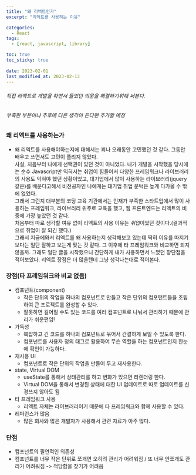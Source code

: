 ```yaml
---
title: "왜 리액트인가"
excerpt: "리액트를 사용하는 이유"

categories:
  - React
tags:
  - [react, javascript, library]

toc: true
toc_sticky: true
 
date: 2023-02-01
last_modified_at: 2023-02-13
---
```


###### 직접 리액트로 개발을 하면서 들었던 의문을 해결하기위해 써본다.
###### 부족한 부분이나 추후에 다른 생각이 든다면 추가할 예정

### 왜 리액트를 사용하는가
- 왜 리엑트를 사용해야하는지에 대해서는 꾀나 오래동안 고민했던 것 같다. 그동안 배우고 쓰면서도 고민이 풀리지 않았다.   
        사실, 처음부터 나에게 선택권이 있던 것이 아니었다. 내가 개발을 시작했을 당시에는 순수 Javascript만 익혀서는 취업이 힘들어서 다양한 프레임워크나 라이브러리의 사용도 익혀야 했던 상황이었고, 대기업에서 많이 사용하는 라이브러리(jquery 같은)를 배운다고해서 비전공자인 나에게는 대기업 취업 문턱은 높게 다가올 수 밖에 없었다.   
        그래서 그런지 대부분의 코딩 교육 기관에서는 인재가 부족한 스타트업에서 많이 사용하는 프레임워크, 라이브러리 위주로 교육을 했고, 웹 프론트엔드는 리엑트의 비중에 가장 높았던 것 같다.   
        처음부터 따로 생각할 여유 없이 리엑트의 사용 이유는 *취업*이었던 것이다.(결과적으로 취업이 잘 되긴 했다.)   
        그래서 지금에와서 리엑트를 왜 사용하는지 생각해보고 있는데 딱히 이유를 따지기보다는 일단 잘하고 보는게 맞는 것 같다. 그 이후에 타 프레임워크와 비교하면 되지 않을까. 그래도 일단 글을 시작했으니 간단하게 내가 사용하면서 느꼈던 장단점을 적어보았다. 리엑트 장점은 더 많을텐데 그냥 생각나는대로 적어본다.

### 장점(타 프레임워크와 비교 없음)
- 컴포넌트(component)
  - 작은 단위의 작업을 하나의 컴포넌트로 만들고 작은 단위의 컴포턴트들을 조립하여 큰 프로젝트를 완성할 수 있다.
  - 잘못하면 길어질 수도 있는 코드를 여러 컴포넌트로 나눠서 관리하기 때문에 관리가 쉬운편임!
- 가독성
  - 복잡하고 긴 코드를 하나의 컴포넌트로 묶어서 간결하게 보일 수 있도록 한다.
  - 컴포넌트를 사용자 정의 태그로 활용하여 무슨 역할을 하는 컴포넌트인지 한눈에 확인이 가능하다.
- 재사용 UI
  - 컴포넌트로 작은 단위의 작업을 만들어 두고 재사용한다.
- state, Virtual DOM
  - useState를 통해서 상태관리를 하고 변화가 있으면 리렌더링 한다.
  - Virtual DOM을 통해서 변경된 상태에 대한 UI 업데이트로 따로 업데이트를 신경쓰지 않아도 됨
- 타 프레임워크 사용
  - 리엑트 자체는 라이브러리이기 때문에 타 프레임워크와 함께 사용할 수 있다.
- 레퍼런스가 많음
  - 많은 회사와 많은 개발자가 사용해서 관련 자료가 아주 많다.

### 단점
- 컴포넌트의 필연적인 의존성
- 컴포넌트를 너무 작은 단위로 쪼개면 오히려 관리가 어려워짐 / 또 너무 안쪼개도 관리가 어려워짐 -> 적당함을 찾기가 어려움


